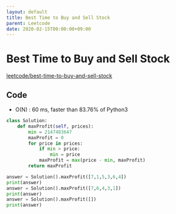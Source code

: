 ```yaml
---
layout: default
title: Best Time to Buy and Sell Stock
parent: Leetcode
date: 2020-02-15T00:00:00+09:00
---
```


# Best Time to Buy and Sell Stock

[leetcode/best-time-to-buy-and-sell-stock](https://www.leetcode.com/problems/best-time-to-buy-and-sell-stock/)

## Code

- O(N) : 60 ms, faster than 83.76% of Python3 

```python
class Solution:
    def maxProfit(self, prices):
        min = 2147483647
        maxProfit = 0
        for price in prices:
            if min > price:
                min = price
            maxProfit = max(price - min, maxProfit)
        return maxProfit

answer = Solution().maxProfit([7,1,5,3,6,4])
print(answer)
answer = Solution().maxProfit([7,6,4,3,1])
print(answer)
answer = Solution().maxProfit([])
print(answer)
```